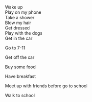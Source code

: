 Wake up  
Play on my phone  
Take a shower   
Blow my hair  
Get dressed  
Play with the dogs  
Get in the car

Go to 7-11

Get off the car

Buy some food

Have breakfast

Meet up with friends before go to school

Walk to school

